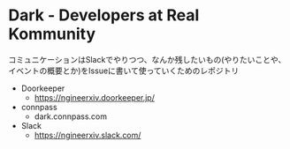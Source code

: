 # Dark - Developers at Real Kommunity

コミュニケーションはSlackでやりつつ、なんか残したいもの(やりたいことや、イベントの概要とか)をIssueに書いて使っていくためのレポジトリ

- Doorkeeper
  - https://ngineerxiv.doorkeeper.jp/
- connpass
  - dark.connpass.com
- Slack
  - https://ngineerxiv.slack.com/
